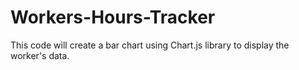 # Workers-Hours-Tracker
This code will create a bar chart using Chart.js library to display the worker's data.
